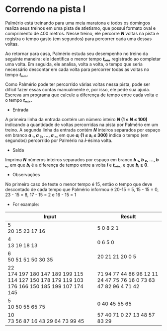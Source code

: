 # Correndo na pista I
Palmério está treinando para uma meia maratona e todos os domingos realiza seus treinos em uma pista de atletismo, que possui formato oval e comprimento de 400 metros. Nesse treino, ele percorre **_N_** voltas na pista e registra o tempo gasto (em segundos) para percorrer cada uma dessas voltas.

Ao retornar para casa, Palmério estuda seu desempenho no treino da seguinte maneira: ele identifica o menor tempo **_tₘᵢₙ_** registrado ao completar uma volta. Em seguida, ele analisa, volta a volta, o tempo que seria necessário descontar em cada volta para percorrer todas as voltas no tempo **_tₘᵢₙ._**

Como Palmério pode ter percorrido várias voltas nessa pista, pode ser difícil fazer essas contas manualmente e, por isso, ele pede sua ajuda. Escreva um programa que calcule a diferença de tempo entre cada volta e o tempo **_tₘᵢₙ._**

* Entrada

A primeira linha da entrada contém um número inteiro **_N_ (1 ≤ _N_ ≤ 100)** indicando a quantidade de voltas percorridas na pista por Palmério em um treino. A segunda linha da entrada contém **_N_** inteiros separados por espaço em branco **_a_ ₁, _a_ ₂, …, _a_ ₙ**, em que **_aᵢ_ (1 ≤ aᵢ ≤ 300)** indica o tempo (em segundos) percorrido por Palmério na **_i_**-ésima volta.

* Saída

Imprima **_N_** números inteiros separados por espaço em branco **_b_ ₁, _b_ ₂, …, _b ₙ_,** em que **_bᵢ_** é a diferença de tempo entre a volta **_i_** e **_tₘᵢₙ_**, e que **_bᵢ_ ≥ 0**.

* Observações

No primeiro caso de teste o menor tempo é 15, então o tempo que deve descontado de cada tempo que Palmério informou é 20-15 = 5, 15 - 15 = 0, 23 - 15 = 8, 17 - 15 = 2 e 16 - 15 = 1

* For example:

|Input|Result|
|-|-|
|5<br>20 15 23 17 16|5 0 8 2 1|
|4<br>13 19 18 13|0 6 5 0|
|6<br>50 51 51 50 30 35|20 21 21 20 0 5|
|22<br>174 197 180 147 189 199 115 114 127 150 178 179 119 103 176 166 150 185 199 107 174 145|71 94 77 44 86 96 12 11 24 47 75 76 16 0 73 63 47 82 96 4 71 42|
|5<br>10 50 55 65 75|0 40 45 55 65|
|10<br>73 56 87 16 43 29 64 73 99 45|57 40 71 0 27 13 48 57 83 29|
